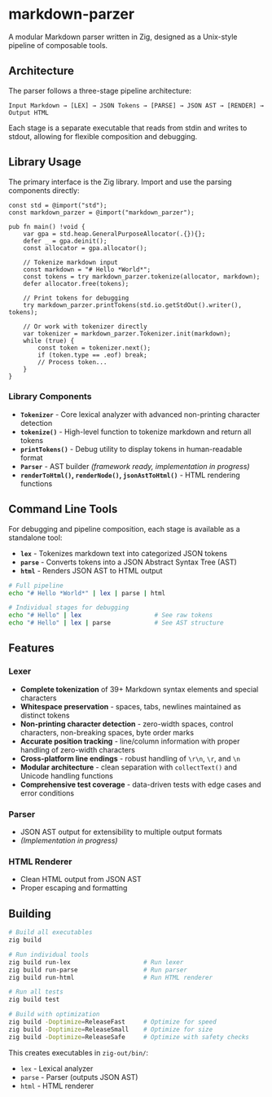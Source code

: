 # markdown-parzer

A modular Markdown parser written in Zig, designed as a Unix-style pipeline of composable tools.

## Architecture

The parser follows a three-stage pipeline architecture:

```
Input Markdown → [LEX] → JSON Tokens → [PARSE] → JSON AST → [RENDER] → Output HTML
```

Each stage is a separate executable that reads from stdin and writes to stdout, allowing for flexible composition and debugging.

## Library Usage

The primary interface is the Zig library. Import and use the parsing components directly:

```zig
const std = @import("std");
const markdown_parzer = @import("markdown_parzer");

pub fn main() !void {
    var gpa = std.heap.GeneralPurposeAllocator(.{}){}; 
    defer _ = gpa.deinit();
    const allocator = gpa.allocator();
    
    // Tokenize markdown input
    const markdown = "# Hello *World*";
    const tokens = try markdown_parzer.tokenize(allocator, markdown);
    defer allocator.free(tokens);
    
    // Print tokens for debugging
    try markdown_parzer.printTokens(std.io.getStdOut().writer(), tokens);
    
    // Or work with tokenizer directly
    var tokenizer = markdown_parzer.Tokenizer.init(markdown);
    while (true) {
        const token = tokenizer.next();
        if (token.type == .eof) break;
        // Process token...
    }
}
```

### Library Components

- **`Tokenizer`** - Core lexical analyzer with advanced non-printing character detection
- **`tokenize()`** - High-level function to tokenize markdown and return all tokens
- **`printTokens()`** - Debug utility to display tokens in human-readable format
- **`Parser`** - AST builder *(framework ready, implementation in progress)*
- **`renderToHtml()`, `renderNode()`, `jsonAstToHtml()`** - HTML rendering functions

## Command Line Tools

For debugging and pipeline composition, each stage is available as a standalone tool:

- **`lex`** - Tokenizes markdown text into categorized JSON tokens
- **`parse`** - Converts tokens into a JSON Abstract Syntax Tree (AST)  
- **`html`** - Renders JSON AST to HTML output

```bash
# Full pipeline
echo "# Hello *World*" | lex | parse | html

# Individual stages for debugging
echo "# Hello" | lex                    # See raw tokens
echo "# Hello" | lex | parse            # See AST structure
```

## Features

### Lexer
- **Complete tokenization** of 39+ Markdown syntax elements and special characters
- **Whitespace preservation** - spaces, tabs, newlines maintained as distinct tokens
- **Non-printing character detection** - zero-width spaces, control characters, non-breaking spaces, byte order marks
- **Accurate position tracking** - line/column information with proper handling of zero-width characters
- **Cross-platform line endings** - robust handling of `\r\n`, `\r`, and `\n`
- **Modular architecture** - clean separation with `collectText()` and Unicode handling functions
- **Comprehensive test coverage** - data-driven tests with edge cases and error conditions

### Parser
- JSON AST output for extensibility to multiple output formats
- *(Implementation in progress)*

### HTML Renderer  
- Clean HTML output from JSON AST
- Proper escaping and formatting

## Building

```bash
# Build all executables
zig build

# Run individual tools
zig build run-lex                    # Run lexer
zig build run-parse                  # Run parser  
zig build run-html                   # Run HTML renderer

# Run all tests
zig build test

# Build with optimization
zig build -Doptimize=ReleaseFast     # Optimize for speed
zig build -Doptimize=ReleaseSmall    # Optimize for size
zig build -Doptimize=ReleaseSafe     # Optimize with safety checks
```

This creates executables in `zig-out/bin/`:
- `lex` - Lexical analyzer
- `parse` - Parser (outputs JSON AST)
- `html` - HTML renderer

